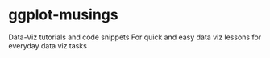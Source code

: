 # ggplot-musings
Data-Viz tutorials and code snippets
For quick and easy data viz lessons for everyday data viz tasks
